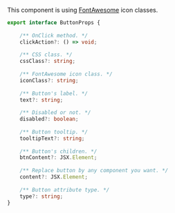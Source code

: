 This component is using [FontAwesome](http://localhost:6060/#FontAwesome) icon classes.

```typescript
export interface ButtonProps {
    
    /** OnClick method. */
    clickAction?: () => void;
    
    /** CSS class. */
    cssClass?: string;
    
    /** FontAwesome icon class. */
    iconClass?: string;
    
    /** Button's label. */
    text?: string;
    
    /** Disabled or not. */
    disabled?: boolean;
    
    /** Button tooltip. */
    tooltipText?: string;
    
    /** Button's children. */
    btnContent?: JSX.Element;
    
    /** Replace button by any component you want. */
    content?: JSX.Element;
    
    /** Button attribute type. */
    type?: string;
}
```